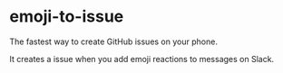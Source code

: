 # emoji-to-issue

The fastest way to create GitHub issues on your phone.

It creates a issue when you add emoji reactions to messages on Slack.
